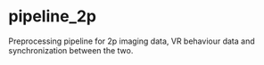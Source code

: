 # pipeline_2p
Preprocessing pipeline for 2p imaging data, VR behaviour data and synchronization between the two.
